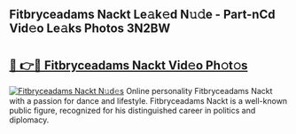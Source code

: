 ## Fitbryceadams Nackt Le𝚊k𝚎d N𝚞𝚍e - Part-nCd Vid𝚎o Le𝚊ks Photos 3N2BW

# <h2><a href="http://fb5xyp.evod.top/?m=Fitbryceadams+Nackt">🔗 👉🔴 Fitbryceadams Nackt Vid𝚎o Ph𝚘t𝚘s</a></h2>

[![Fitbryceadams Nackt N𝚞d𝚎s](https://i.imgur.com/8V9OHl7.gif)](http://fb5xyp.evod.top/?m=Fitbryceadams+Nackt)
Online personality Fitbryceadams Nackt with a passion for dance and lifestyle. Fitbryceadams Nackt is a well-known public figure, recognized for his distinguished career in politics and diplomacy. 
